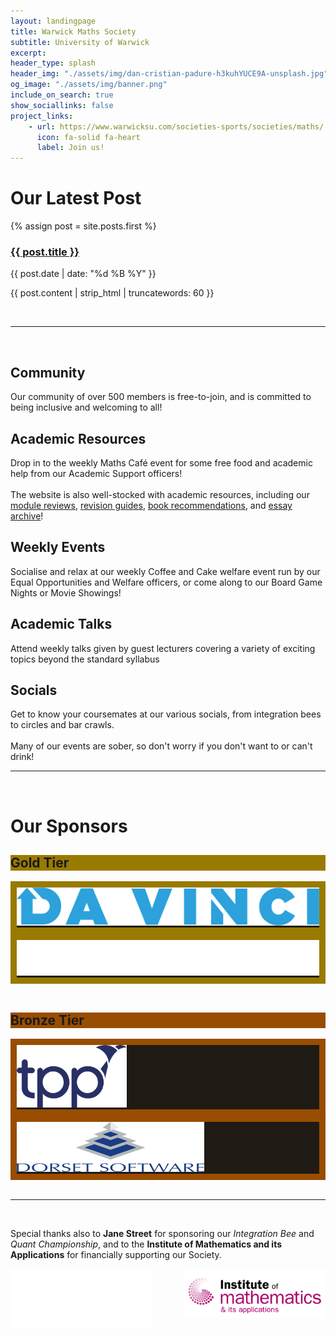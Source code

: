 ```yaml
---
layout: landingpage
title: Warwick Maths Society
subtitle: University of Warwick
excerpt: 
header_type: splash
header_img: "./assets/img/dan-cristian-padure-h3kuhYUCE9A-unsplash.jpg"
og_image: "./assets/img/banner.png"
include_on_search: true
show_sociallinks: false
project_links:
    - url: https://www.warwicksu.com/societies-sports/societies/maths/
      icon: fa-solid fa-heart
      label: Join us!
---
```


<style>
body {
    background-image: url("./assets/desync/tiling-background.png");
    background-repeat: repeat;
}

#gold-sponsor {
    border: 10px solid #997a00;
    background-color: #1f1d14;
}
#silver-sponsor {
    border: 10px solid #666666;
    background-color: #1a1a1a
}
#bronze-sponsor {
    border: 10px solid #994d00;
    background-color: #1f1a14;
}
</style>

<div class="text-center my-4 py-5 px-3 bg-primary rounded-lg">
    <h1> Our Latest Post</h1>
    {% assign post = site.posts.first %}
    <a href="{{ post.url }}">
        <h3>{{ post.title }}</h3>
    </a>
    <p class="blogdate">{{ post.date | date: "%d %B %Y" }}</p>
    <p>{{ post.content | strip_html | truncatewords: 60 }}</p>
</div>

<br/>

---

<br/>

<div class="text-center my-4 py-5 px-3 bg-primary rounded-lg chulapa-overlay-img">
    <p><i class="fa-solid fa-users fa-3x"></i></p>
    <h2 class="font-weight-light py-3">Community</h2>
    <p class="lead font-weight-light py-2">Our community of over 500 members is free-to-join, and is committed to being inclusive and welcoming to all!</p>
</div>

<div class="text-center my-4 py-5 px-3 bg-primary rounded-lg chulapa-overlay-img">
    <p><i class="fa-solid fa-book-bookmark fa-3x"></i></p>
    <h2 class="font-weight-light py-3">Academic Resources</h2>
    <p class="lead font-weight-light py-2">
    Drop in to the weekly <span class="font-weight-bold">Maths Café</span> event for some free food and academic help from our Academic Support officers!
    <br/>
    <br/>
    The website is also well-stocked with academic resources, including our <a href="{% link _pages/module-reviews.md %}">module reviews</a>, <a href="{% link _pages/module-guides.md %}">revision guides</a>, <a href="{% link _pages/book-reviews.md %}">book recommendations</a>, and <a href="{% link _pages/essays.md %}">essay archive</a>!
    </p>
</div>

<div class="text-center my-4 py-5 px-3 bg-primary rounded-lg chulapa-overlay-img">
    <p><i class="fa-solid fa-mug-hot fa-3x"></i></p>
    <h2 class="font-weight-light py-3">Weekly Events</h2>
    <p class="lead font-weight-light py-2">Socialise and relax at our weekly <span class="font-weight-bold">Coffee and Cake</span> welfare event run by our Equal Opportunities and Welfare officers, or come along to our <span class="font-weight-bold">Board Game Nights</span> or <span class="font-weight-bold">Movie Showings</span>!</p>
</div>

<div class="text-center my-4 py-5 px-3 bg-primary rounded-lg chulapa-overlay-img">
    <p><i class="fas fa-solid fa-microphone-lines fa-3x"></i></p>
    <h2 class="font-weight-light  py-3">Academic Talks</h2>
    <p class="lead font-weight-light py-2">Attend weekly talks given by guest lecturers covering a variety of exciting topics beyond the standard syllabus</p>
</div>

<div class="text-center my-4 py-5 px-3 bg-primary rounded-lg chulapa-overlay-img">
    <p><i class="fa-solid fa-comments fa-3x"></i></p>
    <h2 class="font-weight-light py-3">Socials</h2>
    <p class="lead font-weight-light py-2">Get to know your coursemates at our various socials, from integration bees to circles and bar crawls.
    <br/>
    <br/>
    Many of our events are sober, so don't worry if you don't want to or can't drink!</p>
</div>

---

<br/>

<div class="text-center my-4 px-3">
    <p><i class="fa-solid fa-award fa-3x"></i></p>
    <h1 class="font-weight-light py-3">Our Sponsors</h1>
</div>
<div class="text-center my-4">
    <h2 class="font-weight-light py-3" style="background-color:#997a00;">Gold Tier</h2>
</div>
<div class="text-center my-4 py-4 px-3 rounded-lg" id="gold-sponsor">
    <a href="https://davincitrading.com/">
        <img src="/assets/sponsor logos/Da Vinci Trading.png" alt="Da Vinci Trading Logo" style="max-height:100px;width:auto;">
    </a>
</div>
<div class="text-center my-4 py-4 px-3 rounded-lg" id="gold-sponsor">
    <a href="https://sig.com/">
        <img src="/assets/sponsor logos/Susquehanna-light.png" alt="Susquehanna Logo" style="max-height:100px;width:auto;">
    </a>
</div>

<br/>

<div class="text-center my-4">
    <h2 class="font-weight-light py-3" style="background-color:#994d00;">Bronze Tier</h2>
</div>
<div class="text-center my-4 py-4 px-3 rounded-lg" id="bronze-sponsor">
    <a href="https://tpp-uk.com/">
        <img src="/assets/sponsor logos/TPP.png" alt="TPP Logo" style="max-height:100px;width:auto;">
    </a>
</div>
<div class="text-center my-4 py-4 px-3 rounded-lg" id="bronze-sponsor">
    <a href="https://www.dorsetsoftware.com/Home">
        <img src="/assets/sponsor logos/Dorset Software.png" alt="Dorset Software Logo" style="max-height:100px;width:auto;">
    </a>
</div>

<br/>

---

<br/>

<div class="text-center my-4 px-3">
    <p class="lead font-weight-light py-2">Special thanks also to <b>Jane Street</b> for sponsoring our <i>Integration Bee</i> and <i>Quant Championship</i>, and to the <b>Institute of Mathematics and its Applications</b> for financially supporting our Society.</p>
</div>
<div class="text-center my-1 py-4 px-3 rounded-lg">
    <a href="https://www.janestreet.com/">
        <img src="/assets/sponsor logos/Jane Street.png" alt="Dorset Software Logo" style="max-height:120px;max-width:45%;float:left;padding=10pt;">
    </a>
    <a href="https://ima.org.uk/">
        <img src="/assets/sponsor logos/IMA.png" alt="Dorset Software Logo" style="max-height:120px;max-width:45%;float:right;padding=10pt;">
    </a>
</div>